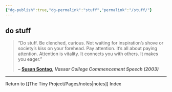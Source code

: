 ```yaml
---
{"dg-publish":true,"dg-permalink":"stuff","permalink":"/stuff/"}
---
```



## do stuff

> “Do stuff. Be clenched, curious. Not waiting for inspiration’s shove or society’s kiss on your forehead. Pay attention. It’s all about paying attention. Attention is vitality. It connects you with others. It makes you eager.”
> 
> **–** [**Susan Sontag**](https://londonwriterssalon.us4.list-manage.com/track/click?u=8b047263967451488070a8ad0&id=61bde9501d&e=bc5cbc9b90)**,** _**Vassar College Commencement Speech (2003)**_

---

Return to [[The Tiny Project/Pages/notes\|notes]] Index